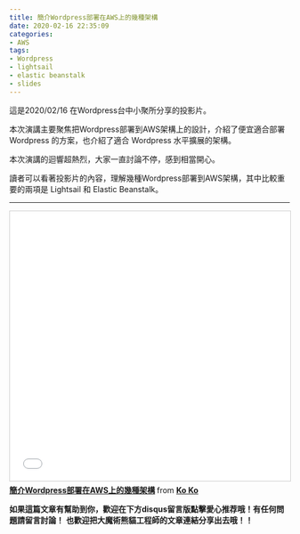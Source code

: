 ```yaml
---
title: 簡介Wordpress部署在AWS上的幾種架構
date: 2020-02-16 22:35:09
categories:
- AWS
tags:
- Wordpress
- lightsail
- elastic beanstalk
- slides
---
```


這是2020/02/16 在Wordpress台中小聚所分享的投影片。

本次演講主要聚焦把Wordpress部署到AWS架構上的設計，介紹了便宜適合部署 Wordpress 的方案，也介紹了適合 Wordpress 水平擴展的架構。

本次演講的迴響超熱烈，大家一直討論不停，感到相當開心。
<!-- more -->

讀者可以看著投影片的內容，理解幾種Wordpress部署到AWS架構，其中比較重要的兩項是 Lightsail 和 Elastic Beanstalk。

---

<iframe src="//www.slideshare.net/slideshow/embed_code/key/4otLDgGsbNB1zp" width="595" height="485" frameborder="0" marginwidth="0" marginheight="0" scrolling="no" style="border:1px solid #CCC; border-width:1px; margin-bottom:5px; max-width: 100%;" allowfullscreen> </iframe> <div style="margin-bottom:5px"> <strong> <a href="//www.slideshare.net/KoKo164/wordpressaws-228236274" title="簡介Wordpress部署在AWS上的幾種架構" target="_blank">簡介Wordpress部署在AWS上的幾種架構</a> </strong> from <strong><a href="https://www.slideshare.net/KoKo164" target="_blank">Ko Ko</a></strong> </div>


**如果這篇文章有幫助到你，歡迎在下方disqus留言版點擊愛心推荐哦！有任何問題請留言討論！**
**也歡迎把大魔術熊貓工程師的文章連結分享出去哦！！**